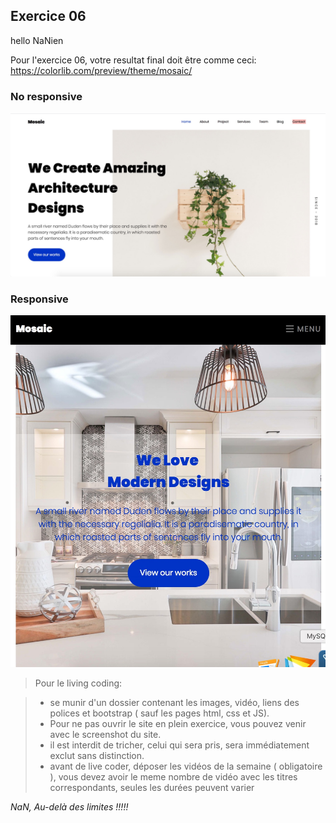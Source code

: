 ## Exercice 06


hello NaNien

Pour l'exercice 06, votre resultat final doit être comme ceci: https://colorlib.com/preview/theme/mosaic/


### No responsive
![Mosaic_01](https://github.com/keffadi/exercices/blob/master/img/Mosaic_01.jpg)

### Responsive
![Mosaic_02](https://github.com/keffadi/exercices/blob/master/img/Mosaic_02.jpg)

> Pour le living coding:

> * se munir d'un dossier contenant les images, vidéo, liens des polices et bootstrap ( sauf les pages html, css et JS).
> * Pour ne pas ouvrir le site en plein exercice, vous pouvez venir avec le screenshot du site.
> * il est interdit de tricher, celui qui sera pris, sera immédiatement exclut sans distinction.
> * avant de live coder, déposer les vidéos de la semaine ( obligatoire ), vous devez avoir le meme nombre de vidéo avec les titres correspondants, seules les durées peuvent varier


*NaN, Au-delà des limites !!!!!*
